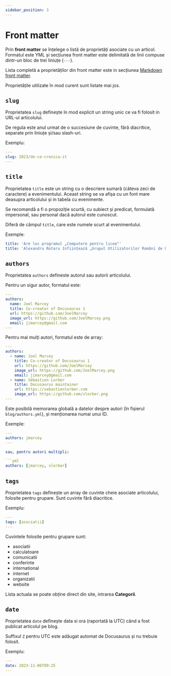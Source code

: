 ```yaml
---
sidebar_position: 3
---
```


# Front matter

Prin **front matter** se înțelege o listă de proprietăți asociate cu
un articol. Formatul este YML și secțiunea front matter este delimitată
de linii compuse dintr-un bloc de trei liniuțe (`---`).

Lista completă a proprietăților din front matter este in secțiunea
[Markdown front matter](https://docusaurus.io/docs/api/plugins/@docusaurus/plugin-content-blog#markdown-front-matter).

Proprietățile utilizate în mod curent sunt listate mai jos.

## `slug`

Proprietatea `slug` definește în mod explicit un string unic ce va fi folosit
in URL-ul articolului.

De regula este anul urmat de o succesiune de cuvinte, fără diacritice,
separate prin liniuțe și/sau slash-uri.

Exemplu:

```yml
---
slug: 2023/de-ce-cronica-it
---
```

## `title`

Proprietatea `title` este un string cu o descriere sumară
(câteva zeci de caractere)
a evenimentului. Aceast string se va afișa cu un font mare deasupra articolului
și in tabela cu evenimente.

Se recomandă a fi o propoziție scurtă, cu subiect și predicat,
formulată impersonal,
sau personal dacă autorul este cunoscut.

Diferă de câmpul `title`, care este numele scurt al evenimentului.

Exemple:

```yaml
title: 'Are loc programul „Computere pentru licee"'
title: 'Alexandru Rotaru înființează „Grupul Utilizatorilor Români de Unix” (GURU)'
```

## `authors`

Proprietatea `authors` defineste autorul sau autorii articolului.

Pentru un sigur autor, formatul este:

```yml
---
authors:
  name: Joel Marcey
  title: Co-creator of Docusaurus 1
  url: https://github.com/JoelMarcey
  image_url: https://github.com/JoelMarcey.png
  email: jimarcey@gmail.com
---
```

Pentru mai mulți autori, formatul este de array:

```yml
---
authors:
  - name: Joel Marcey
    title: Co-creator of Docusaurus 1
    url: https://github.com/JoelMarcey
    image_url: https://github.com/JoelMarcey.png
    email: jimarcey@gmail.com
  - name: Sébastien Lorber
    title: Docusaurus maintainer
    url: https://sebastienlorber.com
    image_url: https://github.com/slorber.png
---
```

Este posibilă memorarea globală a datelor despre autori
(în fișierul `blog/authors.yml`), și menționarea numai unui ID.

Exemple:

```yml
---
authors: jmarcey
---

sau, pentru autori multipli:

```yml
authors: [jmarcey, slorber]
```

## `tags`

Proprietatea `tags` definește un array de cuvinte cheie asociate articolului,
folosite pentru grupare. Sunt cuvinte fără diacritice.

Exemplu:

```yml
---
tags: [asociatii]
---
```

Cuvintele folosite pentru grupare sunt:

- asociatii
- calculatoare
- comunicatii
- conferinte
- international
- internet
- organizatii
- website

Lista actuala se poate obține direct din site, intrarea **Categorii**.

## `date`

Proprietatea `date` definește data si ora (raportată la UTC) când a fost
publicat articolul pe blog.

Suffixul `Z` pentru UTC este adăugat automat de Docusaurus și nu trebuie
folosit.

Exemplu:

```yml
---
date: 2023-11-06T09:25
---
```
